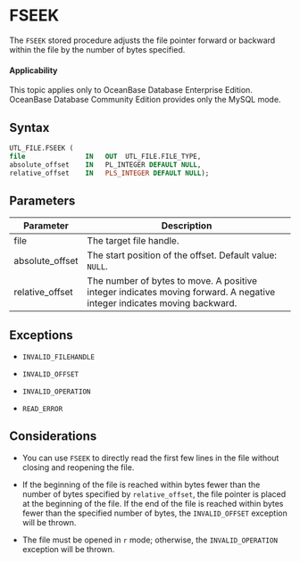 FSEEK
==========================

The `FSEEK` stored procedure adjusts the file pointer forward or backward within the file by the number of bytes specified.

  <main id="notice" >
    <h4>Applicability</h4>
    <p>This topic applies only to OceanBase Database Enterprise Edition. OceanBase Database Community Edition provides only the MySQL mode. </p>
  </main>

Syntax
-----------------------

```sql
UTL_FILE.FSEEK (
file               IN   OUT  UTL_FILE.FILE_TYPE,
absolute_offset    IN   PL_INTEGER DEFAULT NULL,
relative_offset    IN   PLS_INTEGER DEFAULT NULL);
```



Parameters
-------------------------



| Parameter | Description |
|-----------------|---------------------------|
| file | The target file handle.  |
| absolute_offset | The start position of the offset. Default value: `NULL`.  |
| relative_offset | The number of bytes to move. A positive integer indicates moving forward. A negative integer indicates moving backward.  |



Exceptions
-------------------------

* `INVALID_FILEHANDLE`



* `INVALID_OFFSET`



* `INVALID_OPERATION`



* `READ_ERROR`






Considerations
-------------------------

* You can use `FSEEK` to directly read the first few lines in the file without closing and reopening the file.



* If the beginning of the file is reached within bytes fewer than the number of bytes specified by `relative_offset`, the file pointer is placed at the beginning of the file. If the end of the file is reached within bytes fewer than the specified number of bytes, the `INVALID_OFFSET` exception will be thrown.



* The file must be opened in `r` mode; otherwise, the `INVALID_OPERATION` exception will be thrown.





